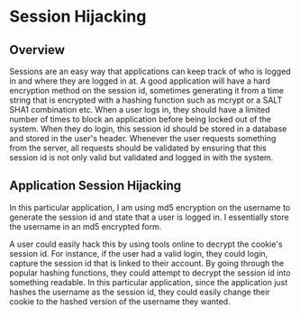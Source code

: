 Session Hijacking
=

Overview
-

Sessions are an easy way that applications can keep track of who is logged in and where they are logged in at. A good application will have a hard encryption method on the session id, sometimes generating it from a time string that is encrypted with a hashing function such as mcrypt or a SALT SHA1 combination etc. When a user logs in, they should have a limited number of times to block an application before being locked out of the system. When they do login, this session id should be stored in a database and stored in the user's header. Whenever the user requests something from the server, all requests should be validated by ensuring that this session id is not only valid but validated and logged in with the system. 

Application Session Hijacking
-

In this particular application, I am using md5 encryption on the username to generate the session id and state that a user is logged in. I essentially store the username in an md5 encrypted form.

A user could easily hack this by using tools online to decrypt the cookie's session id. For instance, if the user had a valid login, they could login, capture the session id that is linked to their account. By going through the popular hashing functions, they could attempt to decrypt the session id into something readable. In this particular application, since the application just hashes the username as the session id, they could easily change their cookie to the hashed version of the username they wanted.
